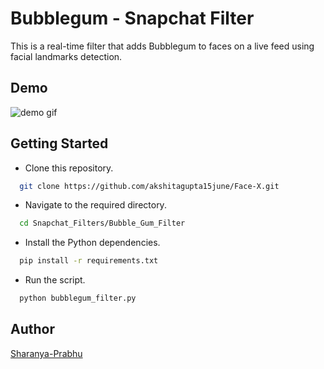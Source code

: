 
# Bubblegum - Snapchat Filter

This is a  real-time filter that adds Bubblegum
to faces on a live feed using facial landmarks detection.
## Demo

![demo gif](./sample.gif)

## Getting Started

* Clone this repository.
```bash
  git clone https://github.com/akshitagupta15june/Face-X.git
```
* Navigate to the required directory.
```bash
  cd Snapchat_Filters/Bubble_Gum_Filter
```
* Install the Python dependencies.

```bash
  pip install -r requirements.txt
```
* Run the script.
```bash
  python bubblegum_filter.py
```
## Author

[Sharanya-Prabhu](https://www.github.com/Sharanya-Prabhu)

